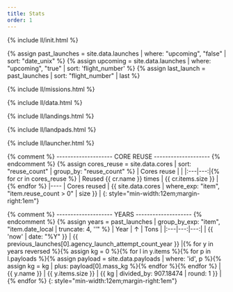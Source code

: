 ```yaml
---
title: Stats
order: 1
---
```

{% include ll/init.html %}

{% assign past_launches = site.data.launches | where: "upcoming", "false" | sort: "date_unix" %}
{% assign upcoming = site.data.launches | where: "upcoming", "true" | sort: 'flight_number' %}
{% assign last_launch = past_launches | sort: "flight_number" | last %}

<div markdown=1 class="tables">
<div markdown=1>
{% include ll/missions.html %}

{% include ll/data.html %}

</div>
<div markdown=1>

{% include ll/landings.html %}

{% include ll/landpads.html %}

</div>
<div markdown=1>

{% include ll/launcher.html %}

{% comment %} -------------------- CORE REUSE -------------------- {% endcomment %}
{% assign cores_reuse = site.data.cores | sort: "reuse_count" | group_by: "reuse_count" %}
| Cores reuse | |
|:---|---:|{% for cr in cores_reuse %}
| Reused {{ cr.name }} times | <span title="{% for reused in cr.items %}{{ reused.serial }}&#13;{% endfor %}">{{ cr.items.size }}</span> |{% endfor %}
|----
| Cores reused | {{ site.data.cores | where_exp: "item", "item.reuse_count > 0" | size }} |
{: style="min-width:12em;margin-right:1em"}

</div>
<div markdown=1>
{% comment %} -------------------- YEARS -------------------- {% endcomment %}
{% assign years = past_launches | group_by_exp: "item", "item.date_local | truncate: 4, ''" %}
| Year | &uarr; | Tons |
|:---|---:|---:|
| {{ 'now' | date: "%Y" }} | {{ previous_launches[0].agency_launch_attempt_count_year }} |{% for y in years reversed %}{% assign kg = 0 %}{% for l in y.items %}{% for p in l.payloads %}{% assign payload = site.data.payloads | where: 'id', p %}{% assign kg = kg | plus: payload[0].mass_kg %}{% endfor %}{% endfor %}
| {{ y.name }} | {{ y.items.size }} | {{ kg | divided_by: 907.18474 | round: 1 }} |{% endfor %}
{: style="min-width:12em;margin-right:1em"}
</div>
</div>